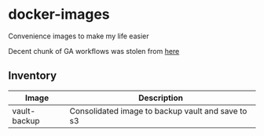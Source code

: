 # docker-images

Convenience images to make my life easier

Decent chunk of GA workflows was stolen from [here](https://github.com/home-operations/containers/tree/main)

## Inventory

| Image        | Description                                       |
| ------------ | ------------------------------------------------- |
| vault-backup | Consolidated image to backup vault and save to s3 |
